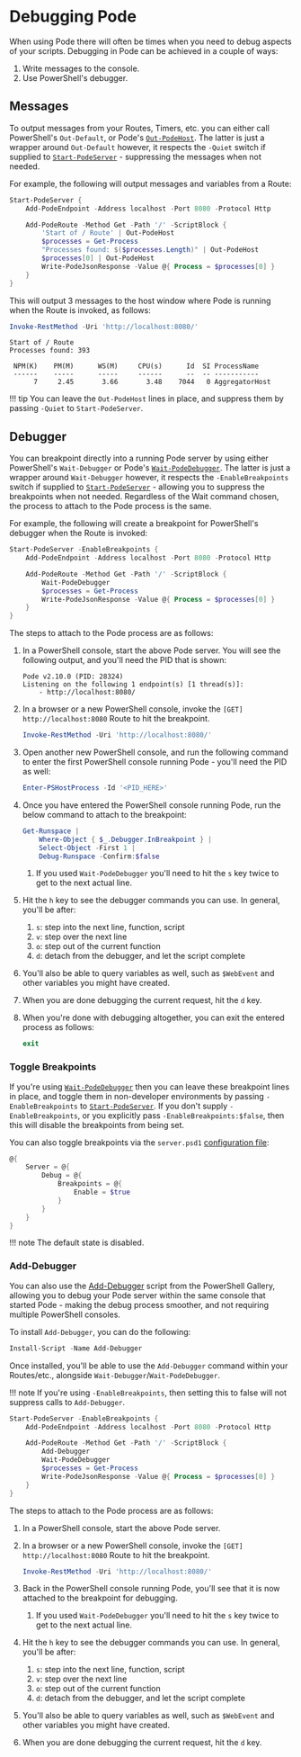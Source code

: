 # Debugging Pode

When using Pode there will often be times when you need to debug aspects of your scripts. Debugging in Pode can be achieved in a couple of ways:

1. Write messages to the console.
2. Use PowerShell's debugger.

## Messages

To output messages from your Routes, Timers, etc. you can either call PowerShell's `Out-Default`, or Pode's [`Out-PodeHost`](../../Functions/Utilities/Out-PodeHost). The latter is just a wrapper around `Out-Default` however, it respects the `-Quiet` switch if supplied to [`Start-PodeServer`](../../Functions/Core/Start-PodeServer) - suppressing the messages when not needed.

For example, the following will output messages and variables from a Route:

```powershell
Start-PodeServer {
    Add-PodeEndpoint -Address localhost -Port 8080 -Protocol Http

    Add-PodeRoute -Method Get -Path '/' -ScriptBlock {
        'Start of / Route' | Out-PodeHost
        $processes = Get-Process
        "Processes found: $($processes.Length)" | Out-PodeHost
        $processes[0] | Out-PodeHost
        Write-PodeJsonResponse -Value @{ Process = $processes[0] }
    }
}
```

This will output 3 messages to the host window where Pode is running when the Route is invoked, as follows:

```powershell
Invoke-RestMethod -Uri 'http://localhost:8080/'
```

```plain
Start of / Route
Processes found: 393

 NPM(K)    PM(M)      WS(M)     CPU(s)      Id  SI ProcessName
 ------    -----      -----     ------      --  -- -----------
      7     2.45       3.66       3.48    7044   0 AggregatorHost
```

!!! tip
    You can leave the `Out-PodeHost` lines in place, and suppress them by passing `-Quiet` to `Start-PodeServer`.

## Debugger

You can breakpoint directly into a running Pode server by using either PowerShell's `Wait-Debugger` or Pode's [`Wait-PodeDebugger`](../../Functions/Core/Wait-PodeDebugger). The latter is just a wrapper around `Wait-Debugger` however, it respects the `-EnableBreakpoints` switch if supplied to [`Start-PodeServer`](../../Functions/Core/Start-PodeServer) - allowing you to suppress the breakpoints when not needed. Regardless of the Wait command chosen, the process to attach to the Pode process is the same.

For example, the following will create a breakpoint for PowerShell's debugger when the Route is invoked:

```powershell
Start-PodeServer -EnableBreakpoints {
    Add-PodeEndpoint -Address localhost -Port 8080 -Protocol Http

    Add-PodeRoute -Method Get -Path '/' -ScriptBlock {
        Wait-PodeDebugger
        $processes = Get-Process
        Write-PodeJsonResponse -Value @{ Process = $processes[0] }
    }
}
```

The steps to attach to the Pode process are as follows:

1. In a PowerShell console, start the above Pode server. You will see the following output, and you'll need the PID that is shown:
    ```plain
    Pode v2.10.0 (PID: 28324)
    Listening on the following 1 endpoint(s) [1 thread(s)]:
        - http://localhost:8080/
    ```

2. In a browser or a new PowerShell console, invoke the `[GET] http://localhost:8080` Route to hit the breakpoint.
    ```powershell
    Invoke-RestMethod -Uri 'http://localhost:8080/'
    ```

3. Open another new PowerShell console, and run the following command to enter the first PowerShell console running Pode - you'll need the PID as well:
    ```powershell
    Enter-PSHostProcess -Id '<PID_HERE>'
    ```

4. Once you have entered the PowerShell console running Pode, run the below command to attach to the breakpoint:
    ```powershell
    Get-Runspace |
        Where-Object { $_.Debugger.InBreakpoint } |
        Select-Object -First 1 |
        Debug-Runspace -Confirm:$false
    ```

    1. If you used `Wait-PodeDebugger` you'll need to hit the `s` key twice to get to the next actual line.

5. Hit the `h` key to see the debugger commands you can use. In general, you'll be after:
    1. `s`: step into the next line, function, script
    2. `v`: step over the next line
    3. `o`: step out of the current function
    4. `d`: detach from the debugger, and let the script complete

6. You'll also be able to query variables as well, such as `$WebEvent` and other variables you might have created.

7. When you are done debugging the current request, hit the `d` key.

8. When you're done with debugging altogether, you can exit the entered process as follows:
    ```powershell
    exit
    ```

### Toggle Breakpoints

If you're using [`Wait-PodeDebugger`](../../Functions/Core/Wait-PodeDebugger) then you can leave these breakpoint lines in place, and toggle them in non-developer environments by passing `-EnableBreakpoints` to [`Start-PodeServer`](../../Functions/Core/Start-PodeServer). If you don't supply `-EnableBreakpoints`, or you explicitly pass `-EnableBreakpoints:$false`, then this will disable the breakpoints from being set.

You can also toggle breakpoints via the `server.psd1` [configuration file](../../Tutorials/Configuration):
```powershell
@{
    Server = @{
        Debug = @{
            Breakpoints = @{
                Enable = $true
            }
        }
    }
}
```

!!! note
    The default state is disabled.

### Add-Debugger

You can also use the [Add-Debugger](https://www.powershellgallery.com/packages/Add-Debugger) script from the PowerShell Gallery, allowing you to debug your Pode server within the same console that started Pode - making the debug process smoother, and not requiring multiple PowerShell consoles.

To install `Add-Debugger`, you can do the following:

```powershell
Install-Script -Name Add-Debugger
```

Once installed, you'll be able to use the `Add-Debugger` command within your Routes/etc., alongside `Wait-Debugger`/`Wait-PodeDebugger`.

!!! note
    If you're using `-EnableBreakpoints`, then setting this to false will not suppress calls to `Add-Debugger`.

```powershell
Start-PodeServer -EnableBreakpoints {
    Add-PodeEndpoint -Address localhost -Port 8080 -Protocol Http

    Add-PodeRoute -Method Get -Path '/' -ScriptBlock {
        Add-Debugger
        Wait-PodeDebugger
        $processes = Get-Process
        Write-PodeJsonResponse -Value @{ Process = $processes[0] }
    }
}
```

The steps to attach to the Pode process are as follows:

1. In a PowerShell console, start the above Pode server.

2. In a browser or a new PowerShell console, invoke the `[GET] http://localhost:8080` Route to hit the breakpoint.
    ```powershell
    Invoke-RestMethod -Uri 'http://localhost:8080/'
    ```

3. Back in the PowerShell console running Pode, you'll see that it is now attached to the breakpoint for debugging.
    1. If you used `Wait-PodeDebugger` you'll need to hit the `s` key twice to get to the next actual line.

4. Hit the `h` key to see the debugger commands you can use. In general, you'll be after:
    1. `s`: step into the next line, function, script
    2. `v`: step over the next line
    3. `o`: step out of the current function
    4. `d`: detach from the debugger, and let the script complete

5. You'll also be able to query variables as well, such as `$WebEvent` and other variables you might have created.

6. When you are done debugging the current request, hit the `d` key.
